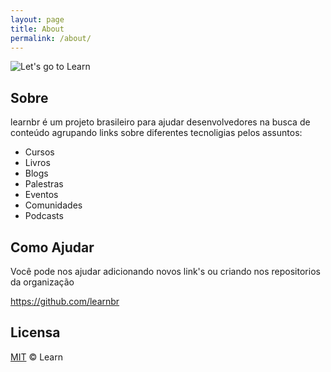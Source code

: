 ```yaml
---
layout: page
title: About
permalink: /about/
---
```


![Let's go to Learn](https://media.giphy.com/media/l3dj09hpsfuYkijDi/giphy.gif)

## Sobre

learnbr é um projeto brasileiro para ajudar desenvolvedores na busca de conteúdo agrupando links sobre diferentes tecnoligias pelos assuntos:

* Cursos 
* Livros
* Blogs
* Palestras 
* Eventos 
* Comunidades 
* Podcasts 

## Como Ajudar

Você pode nos ajudar adicionando novos link's ou criando nos repositorios da organização

https://github.com/learnbr

## Licensa

[MIT](./LICENSE.md) © Learn

